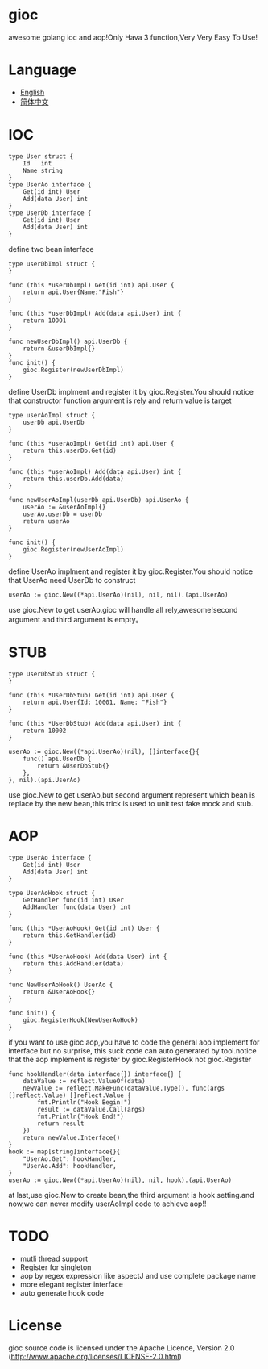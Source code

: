 # gioc

awesome golang ioc and aop!Only Hava 3 function,Very Very Easy To Use!

# Language

* [English](https://github.com/fishedee/gioc/blob/master/README.md)
* [简体中文](https://github.com/fishedee/gioc/blob/master/README_zh_cn.md)

# IOC

```
type User struct {
	Id   int
	Name string
}
type UserAo interface {
	Get(id int) User
	Add(data User) int
}
type UserDb interface {
	Get(id int) User
	Add(data User) int
}
```

define two bean interface

```
type userDbImpl struct {
}

func (this *userDbImpl) Get(id int) api.User {
	return api.User{Name:"Fish"}
}

func (this *userDbImpl) Add(data api.User) int {
	return 10001
}

func newUserDbImpl() api.UserDb {
	return &userDbImpl{}
}
func init() {
	gioc.Register(newUserDbImpl)
}
```

define UserDb implment and register it by gioc.Register.You should notice that constructor function argument is rely and return value is target

```
type userAoImpl struct {
	userDb api.UserDb
}

func (this *userAoImpl) Get(id int) api.User {
	return this.userDb.Get(id)
}

func (this *userAoImpl) Add(data api.User) int {
	return this.userDb.Add(data)
}

func newUserAoImpl(userDb api.UserDb) api.UserAo {
	userAo := &userAoImpl{}
	userAo.userDb = userDb
	return userAo
}

func init() {
	gioc.Register(newUserAoImpl)
}
```

define UserAo implment and register it by gioc.Register.You should notice that UserAo need UserDb to construct

```
userAo := gioc.New((*api.UserAo)(nil), nil, nil).(api.UserAo)
```

use gioc.New to get userAo.gioc will handle all rely,awesome!second argument and third argument is empty。

# STUB

```
type UserDbStub struct {
}

func (this *UserDbStub) Get(id int) api.User {
	return api.User{Id: 10001, Name: "Fish"}
}

func (this *UserDbStub) Add(data api.User) int {
	return 10002
}

userAo := gioc.New((*api.UserAo)(nil), []interface{}{
	func() api.UserDb {
		return &UserDbStub{}
	},
}, nil).(api.UserAo)
```

use gioc.New to get userAo,but second argument represent which bean is replace by the new bean,this trick is used to unit test fake mock and stub.

# AOP

```
type UserAo interface {
	Get(id int) User
	Add(data User) int
}

type UserAoHook struct {
	GetHandler func(id int) User
	AddHandler func(data User) int
}

func (this *UserAoHook) Get(id int) User {
	return this.GetHandler(id)
}

func (this *UserAoHook) Add(data User) int {
	return this.AddHandler(data)
}

func NewUserAoHook() UserAo {
	return &UserAoHook{}
}

func init() {
	gioc.RegisterHook(NewUserAoHook)
}
```

if you want to use gioc aop,you have to code the general aop implement for interface.but no surprise, this suck code can auto generated by tool.notice that the aop implement is register by gioc.RegisterHook not gioc.Register

```
func hookHandler(data interface{}) interface{} {
	dataValue := reflect.ValueOf(data)
	newValue := reflect.MakeFunc(dataValue.Type(), func(args []reflect.Value) []reflect.Value {
		fmt.Println("Hook Begin!")
		result := dataValue.Call(args)
		fmt.Println("Hook End!")
		return result
	})
	return newValue.Interface()
}
hook := map[string]interface{}{
	"UserAo.Get": hookHandler,
	"UserAo.Add": hookHandler,
}
userAo := gioc.New((*api.UserAo)(nil), nil, hook).(api.UserAo)
```

at last,use gioc.New to create bean,the third argument is hook setting.and now,we can never modify userAoImpl code to achieve aop!!

# TODO

* mutli thread support
* Register for singleton
* aop by regex expression like aspectJ and use complete package name
* more elegant register interface
* auto generate hook code

# License

gioc source code is licensed under the Apache Licence, Version 2.0 (http://www.apache.org/licenses/LICENSE-2.0.html)

